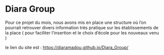 # Diara Group
Pour ce projet du mois, nous avons mis en place une structure où l’on pourrait retrouver divers information très pratique sur les établissements de la place ( pour faciliter l’insertion et le choix d’école pour les nouveaux venu )



le lien du site est : https://diaramadou.github.io/Diara_Group/
